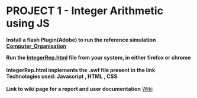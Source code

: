 # PROJECT 1 - Integer Arithmetic using JS 

**Install a flash Plugin(Adobe) to run the reference simulation [Computer_Organisation](http://cse11-iiith.vlabs.ac.in/Integers/IntegerArithmetic.swf)**

**Run the [IntegerRep.html](https://github.com/Avi-141/computer-organization-iiith/blob/master/SRIP/IntegerArithmetic-ComputerOrganization/Codes/IntegerRep.html) file from your system, in either firefox or chrome** .
<br>
**IntegerRep.html implements the .swf file present in the link**
<br>
**Technologies used: Javascript , HTML , CSS**
<br><br>
**Link to wiki page for a report and user documentation** [Wiki](https://github.com/Avi-141/SRIP2019-B1/wiki)

<br/><br/>


